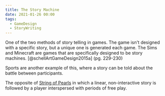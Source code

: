 ```yaml
---
title: The Story Machine
date: 2021-01-26 00:00
tags:
  - GameDesign
  - StoryWriting
---
```


One of the two methods of story telling in games. The game isn't designed with a specific story, but a unique one is generated each game. The Sims and Minecraft are games that are specifically designed to be story machines. [@schellArtGameDesign2015a] (pg. 229-230)

Sports are another example of this, where a story can be told about the battle between participants.

The opposite of [String of Pearls](string-of-pearls.md) in which a linear, non-interactive story is followed by a player interspersed with periods of free play.
